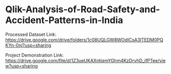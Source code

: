 # Qlik-Analysis-of-Road-Safety-and-Accident-Patterns-in-India

Processed Dataset Link:
https://drive.google.com/drive/folders/1c08UQLGW8WOdICsA3lTEDM0PQKYn-0nj?usp=sharing

Project Demonstration Link:
https://drive.google.com/file/d/1Z3ueUKAXntiqmYGhm4KzDrvhD_ifPTee/view?usp=sharing
